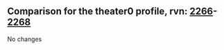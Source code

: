 ## Comparison for the theater0 profile, rvn: [2266](https://github.com/PRO100KatYT/FortniteProfileRevisions/tree/main/profiles/theater0/2266%20theater0.json)-[2268](https://github.com/PRO100KatYT/FortniteProfileRevisions/tree/main/profiles/theater0/2268%20theater0.json)

No changes

